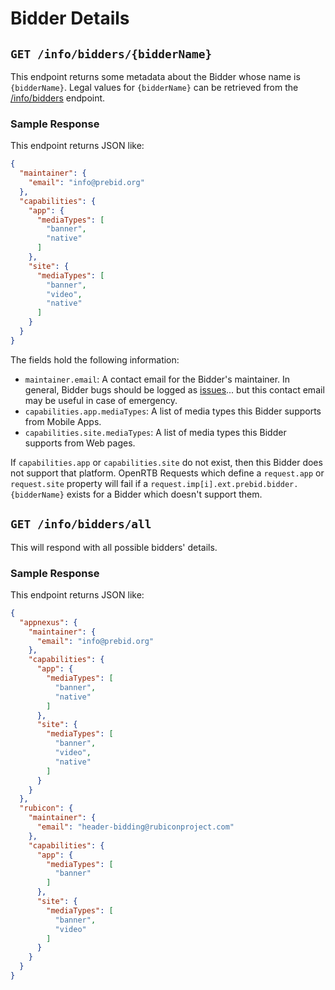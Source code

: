# Bidder Details

## `GET /info/bidders/{bidderName}`

This endpoint returns some metadata about the Bidder whose name is `{bidderName}`.
Legal values for `{bidderName}` can be retrieved from the [/info/bidders](../bidders.md) endpoint.

### Sample Response

This endpoint returns JSON like:

```json
{
  "maintainer": {
    "email": "info@prebid.org"
  },
  "capabilities": {
    "app": {
      "mediaTypes": [
        "banner",
        "native"
      ]
    },
    "site": {
      "mediaTypes": [
        "banner",
        "video",
        "native"
      ]
    }
  }
}
```

The fields hold the following information:

- `maintainer.email`: A contact email for the Bidder's maintainer. In general, Bidder bugs should be logged as [issues](https://github.com/rubicon-project/prebid-server-java/issues)... but this contact email may be useful in case of emergency.
- `capabilities.app.mediaTypes`: A list of media types this Bidder supports from Mobile Apps.
- `capabilities.site.mediaTypes`: A list of media types this Bidder supports from Web pages.

If `capabilities.app` or `capabilities.site` do not exist, then this Bidder does not support that platform.
OpenRTB Requests which define a `request.app` or `request.site` property will fail if a
`request.imp[i].ext.prebid.bidder.{bidderName}` exists for a Bidder which doesn't support them.


## `GET /info/bidders/all`

This will respond with all possible bidders' details.

### Sample Response

This endpoint returns JSON like:

```json
{
  "appnexus": {
    "maintainer": {
      "email": "info@prebid.org"
    },
    "capabilities": {
      "app": {
        "mediaTypes": [
          "banner",
          "native"
        ]
      },
      "site": {
        "mediaTypes": [
          "banner",
          "video",
          "native"
        ]
      }
    }
  },
  "rubicon": {
    "maintainer": {
      "email": "header-bidding@rubiconproject.com"
    },
    "capabilities": {
      "app": {
        "mediaTypes": [
          "banner"
        ]
      },
      "site": {
        "mediaTypes": [
          "banner",
          "video"
        ]
      }
    }
  }
}
```

